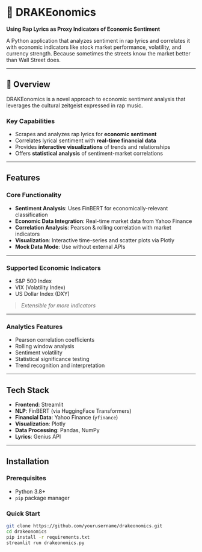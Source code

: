 # 🎤 DRAKEonomics

**Using Rap Lyrics as Proxy Indicators of Economic Sentiment**

A Python application that analyzes sentiment in rap lyrics and correlates it with economic indicators like stock market performance, volatility, and currency strength. Because sometimes the streets know the market better than Wall Street does.

---

## 🧠 Overview

DRAKEonomics is a novel approach to economic sentiment analysis that leverages the cultural zeitgeist expressed in rap music.

### Key Capabilities
- Scrapes and analyzes rap lyrics for **economic sentiment**
- Correlates lyrical sentiment with **real-time financial data**
- Provides **interactive visualizations** of trends and relationships
- Offers **statistical analysis** of sentiment-market correlations

---

## Features

### Core Functionality
- **Sentiment Analysis**: Uses FinBERT for economically-relevant classification  
- **Economic Data Integration**: Real-time market data from Yahoo Finance  
- **Correlation Analysis**: Pearson & rolling correlation with market indicators  
- **Visualization**: Interactive time-series and scatter plots via Plotly  
- **Mock Data Mode**: Use without external APIs

---

### Supported Economic Indicators
- S&P 500 Index
- VIX (Volatility Index)
- US Dollar Index (DXY)  
> *Extensible for more indicators*

---

### Analytics Features
- Pearson correlation coefficients  
- Rolling window analysis  
- Sentiment volatility  
- Statistical significance testing  
- Trend recognition and interpretation

---

## Tech Stack

- **Frontend**: Streamlit  
- **NLP**: FinBERT (via HuggingFace Transformers)  
- **Financial Data**: Yahoo Finance (`yfinance`)  
- **Visualization**: Plotly  
- **Data Processing**: Pandas, NumPy  
- **Lyrics**: Genius API

---

## Installation

### Prerequisites
- Python 3.8+
- `pip` package manager

### Quick Start

```bash
git clone https://github.com/yourusername/drakeonomics.git
cd drakeonomics
pip install -r requirements.txt
streamlit run drakeonomics.py
